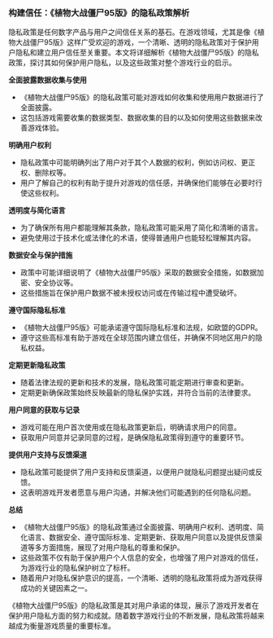 ### 构建信任：《植物大战僵尸95版》的隐私政策解析

隐私政策是任何数字产品与用户之间信任关系的基石。在游戏领域，尤其是像《植物大战僵尸95版》这样广受欢迎的游戏，一个清晰、透明的隐私政策对于保护用户隐私和建立用户信任至关重要。本文将详细解析《植物大战僵尸95版》的隐私政策，探讨其如何保护用户隐私，以及这些政策对整个游戏行业的启示。

**全面披露数据收集与使用**
- 《植物大战僵尸95版》的隐私政策可能对游戏如何收集和使用用户数据进行了全面披露。
- 这包括游戏需要收集的数据类型、数据收集的目的以及如何使用这些数据来改善游戏体验。

**明确用户权利**
- 隐私政策中可能明确列出了用户对于其个人数据的权利，例如访问权、更正权、删除权等。
- 用户了解自己的权利有助于提升对游戏的信任感，并确保他们能够在必要时行使这些权利。

**透明度与简化语言**
- 为了确保所有用户都能理解其条款，隐私政策可能采用了简化和清晰的语言。
- 避免使用过于技术化或法律化的术语，使得普通用户也能轻松理解其内容。

**数据安全与保护措施**
- 政策中可能详细说明了《植物大战僵尸95版》采取的数据安全措施，如数据加密、安全协议等。
- 这些措施旨在保护用户数据不被未授权访问或在传输过程中遭受破坏。

**遵守国际隐私标准**
- 《植物大战僵尸95版》可能承诺遵守国际隐私标准和法规，如欧盟的GDPR。
- 遵守这些高标准有助于游戏在全球范围内建立信任，并确保不同地区用户的隐私权益。

**定期更新隐私政策**
- 随着法律法规的更新和技术的发展，隐私政策可能定期进行审查和更新。
- 定期更新确保政策始终反映最新的隐私保护实践，并符合当前的法律要求。

**用户同意的获取与记录**
- 游戏可能在用户首次使用或在隐私政策更新后，明确请求用户的同意。
- 获取用户同意并记录同意的过程，是确保隐私政策得到遵守的重要环节。

**提供用户支持与反馈渠道**
- 隐私政策可能提供了用户支持和反馈渠道，以便用户就隐私问题提出疑问或反馈。
- 这表明游戏开发者愿意与用户沟通，并解决他们可能遇到的任何隐私问题。

**总结**
- 《植物大战僵尸95版》的隐私政策通过全面披露、明确用户权利、透明度、简化语言、数据安全、遵守国际标准、定期更新、获取用户同意以及提供反馈渠道等多方面措施，展现了对用户隐私的尊重和保护。
- 这些政策不仅有助于保护用户个人信息的安全，也增强了用户对游戏的信任，为游戏行业的隐私保护树立了标杆。
- 随着用户对隐私保护意识的提高，一个清晰、透明的隐私政策将成为游戏获得成功的关键因素之一。

《植物大战僵尸95版》的隐私政策是其对用户承诺的体现，展示了游戏开发者在保护用户隐私方面的努力和成就。随着数字游戏行业的不断发展，隐私政策将越来越成为衡量游戏质量的重要标准。